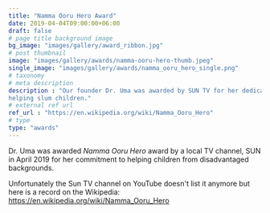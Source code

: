 ```yaml
---
title: "Namma Ooru Hero Award"
date: 2019-04-04T09:00:00+06:00
draft: false
# page title background image
bg_image: "images/gallery/award_ribbon.jpg"
# post thumbnail
image: "images/gallery/awards/namma-ooru-hero-thumb.jpeg"
single_image: "images/gallery/awards/namma_ooru_hero_single.png"
# taxonomy
# meta description
description : "Our founder Dr. Uma was awarded by SUN TV for her dedication to 
helping slum children."
# external ref url
ref_url : "https://en.wikipedia.org/wiki/Namma_Ooru_Hero"
# type
type: "awards"
---
```


Dr. Uma was awarded *Namma Ooru Hero* award by a local TV channel, SUN in April 
2019 for her commitment to helping children from disadvantaged backgrounds.

Unfortunately the Sun TV channel on YouTube doesn't list it anymore 
but here is a record on the Wikipedia: https://en.wikipedia.org/wiki/Namma_Ooru_Hero
